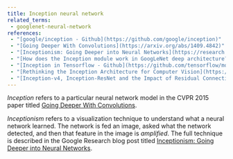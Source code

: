```yaml
---
title: Inception neural network
related_terms:
 - googlenet-neural-network
references:
 - "[google/inception - Github](https://github.com/google/inception)"
 - "[Going Deeper With Convolutions](https://arxiv.org/abs/1409.4842)"
 - "[Inceptionism: Going Deeper into Neural Networks](https://research.googleblog.com/2015/06/inceptionism-going-deeper-into-neural.html)"
 - "[How does the Inception module work in GoogLeNet deep architecture?](https://www.quora.com/How-does-the-Inception-module-work-in-GoogLeNet-deep-architecture)"
 - "[Inception in Tensorflow - Github](https://github.com/tensorflow/models/tree/master/inception)"
 - "[Rethinking the Inception Architecture for Computer Vision](https://arxiv.org/abs/1512.00567)"
 - "[Inception-v4, Inception-ResNet and the Impact of Residual Connections on Learning](https://arxiv.org/abs/1602.07261)"
---
```

*Inception* refers to a particular neural network model in the
CVPR 2015 paper titled [Going Deeper With Convolutions](https://arxiv.org/abs/1409.4842).

*Inceptionism* refers to a visualization technique to understand what
a neural network learned. The network is fed an image,
asked what the network detected, and then that feature in the
image is *amplified*. The full technique is described in the
Google Research blog post titled [Inceptionism: Going Deeper into Neural Networks](https://research.googleblog.com/2015/06/inceptionism-going-deeper-into-neural.html).